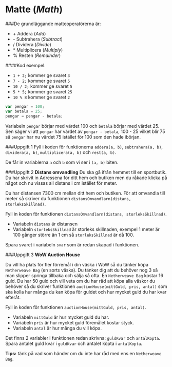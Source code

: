 # Matte (*Math*)

###De grundläggande matteoperatörerna är:
* \+ Addera (*Add*)
* \- Subtrahera (*Subtract*)
* /  Dividera (*Divide*)
* \* Multiplicera (*Multiply*)
* % Resten (*Remainder*)

####Kod exempel:
* `1 + 2;` kommer ge svaret  `3`
* `7 - 2;` kommer ge svaret `5`
* `10 / 2;` kommer ge svaret `5`
* `5 * 5;` kommer ge svaret `25`
* `10 % 8` kommer ge svaret `2`

``` javascript
var pengar = 100;
var betala = 25;
pengar = pengar - betala;
```
Variabeln `pengar` börjar med värdet 100 och `betala` börjar med värdet 25.
Sen säger vi att `pengar` har värdet av `pengar - betala`,
100 - 25 vilket blir 75 så `pengar` har nu värdet 75 istället för 100 som den hade ibörjan.

###Uppgift 1
Fyll i koden för funktionerna `addera(a, b)`, `subtrahera(a, b)`, `dividera(a, b)`, `multiplicera(a, b)` och `rest(a, b)`.

De får in variablerna `a` och `b` som vi ser i `(a, b)` biten.

###Uppgift 2
**Distans omvandling**
Du ska gå ifrån hemmet till en sportbutik. Du har skrivit in Adressena för ditt hem och butiken men du råkade klicka på något 
och nu vissas all distans i cm istället för meter.

Du har distansen 7300 cm mellan ditt hem och butiken. För att omvandla till meter så skriver du funktionen `distansOmvandlarn(distans, storleksSkillnad)`.

Fyll in koden för funktionen `distansOmvandlarn(distans, storleksSkillnad)`.
* Variabeln `distans` är distansen
* Variabeln `storleksSkillnad` är storleks skillnaden, exempel 1 meter är 100 gånger större än 1 cm så `storleksSkillnad` är då 100.

Spara svaret i variabeln `svar` som är redan skapad i funktionen.


###Uppgift 3
**WoW Auction House**

Du vill ha plats för fler förremål i din väska i WoW så du tänker köpa 
`Netherweave Bag` (en sorts väska). Du tänker dig att du behöver nog 3 så man slipper springa 
tillbaka och sälja så ofta. En `Netherweave Bag` kostar 16 guld. Du har 50 guld och vill veta om du har råd att köpa alla väskor du 
behöver så du skriver funktionen `auctionHouse(mittGuld, pris, antal)` som ska kolla hur många du kan köpa för guldet och
hur mycket guld du har kvar efteråt.

Fyll in koden för funktionen `auctionHouse(mittGuld, pris, antal)`.

* Variabeln `mittGuld` är hur mycket guld du har.
* Variabeln `pris` är hur mycket guld föremålet kostar styck.
* Variabeln `antal` är hur många du vill köpa.

Det finns 2 variabler i funktionen redan skrivna: `guldKvar` och `antalKopta`. Spara antalet guld kvar i 
`guldKvar` och antalet köpta i `antalKopta`.

**Tips:** tänk på vad som händer om du inte har råd med ens en `Netherweave Bag`.